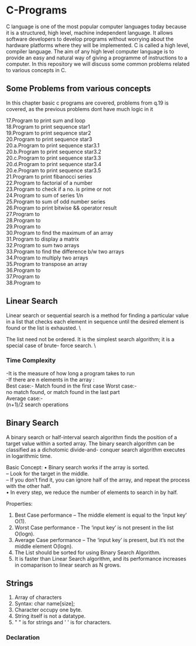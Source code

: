 # C-Programs
C language is one of the most popular computer languages today because it is a structured, high level, machine independent language. It allows software developers to develop programs without worrying about the hardware platforms where they will be implemented. C is called a high level, compiler language. The aim of any high level computer language is to provide an easy and natural way of giving a programme of instructions to a computer. In this repository we will discuss some common problems related to various concepts in C.


## Some Problems from various concepts

In this chapter basic c programs are covered, problems from q.19 is covered, as the previous problems dont have much logic in it

17.Program to print sum and loop \
18.Program to print sequence star1 \
19.Program to print sequence star2 \
20.Program to print sequence star3 \
20.a.Program to print sequence star3.1 \
20.b.Program to print sequence star3.2 \
20.c.Program to print sequence star3.3 \
20.d.Program to print sequence star3.4 \
20.e.Program to print sequence star3.5 \
21.Program to print fibanocci series \
22.Program to factorial of a number \
23.Program to check if a no. is prime or not \
24.Program to sum of series 1/n \
25.Program to sum of odd number series \
26.Program to print bitwise && operator result \
27.Program to  \
28.Program to  \
29.Program to  \
30.Program to find the maximum of an array \
31.Program to display a matrix \
32.Program to sum two arrays \
33.Program to find the difference b/w two arrays \
34.Program to multiply two arrays \
35.Program to transpose an array \
36.Program to  \
37.Program to  \
38.Program to  

## Linear Search

Linear search or sequential search is a method for finding a particular value in a list that
checks each element in sequence until the desired element is found or the list is exhausted. \


The list need not be ordered. It is the simplest search algorithm; it is a special case of brute-
force search. \

### Time Complexity

-It is the measure of how long a program takes to run \
-If there are n elements in the array : \
Best case:-
Match found in the first case
Worst case:- \
no match found, or match found in the last part \
Average case:- \
(n+1)/2 search operations 

## Binary Search 

A binary search or half-interval search algorithm finds the position of a target value within a sorted array. The binary search algorithm can be classified as a dichotomic divide-and-
conquer search algorithm executes in logarithmic time.

Basic Concept: 
• Binary search works if the array is sorted.\
– Look for the target in the middle. \
– If you don’t find it, you can ignore half of the array, and repeat the process with the other half. \
• In every step, we reduce the number of elements to search in by half.

Properties:
1. Best Case performance – The middle element is equal to the ‘input key’ O(1).
2. Worst Case performance - The ‘input key’ is not present in the list O(logn).
3. Average Case performance – The ‘input key’ is present, but it’s not the middle element
O(logn).
4. The List should be sorted for using Binary Search Algorithm.
5. It is faster than Linear Search algorithm, and its performance increases in comaparison to
linear search as N grows.

## Strings

1. Array of characters
2. Syntax: char name[size];
3. Character occupy one byte.
4. String itself is not a datatype.
5. " " is for strings and ' ' is for characters.

### Declaration

